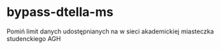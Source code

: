 bypass-dtella-ms
================

Pomiń limit danych udostępnianych na w sieci akademickiej miasteczka studenckiego AGH
